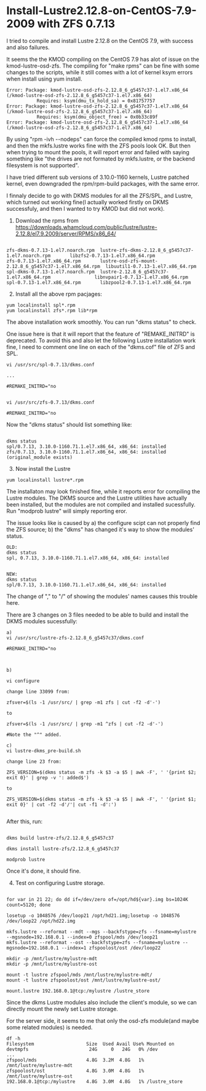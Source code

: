 # Install-Lustre2.12.8-on-CentOS-7.9-2009 with ZFS 0.7.13


I tried to compile and install Lustre 2.12.8 on the CentOS 7.9, with success and also failures.

It seems the the KMOD compiling on the CentOS 7.9 has alot of issue on the kmod-lustre-osd-zfs. The compiling for  "make rpms" can be fine with 
some changes to the scripts, while it still comes with a lot of kernel ksym errors when install using yum install. 

```text
Error: Package: kmod-lustre-osd-zfs-2.12.8_6_g5457c37-1.el7.x86_64 (/kmod-lustre-osd-zfs-2.12.8_6_g5457c37-1.el7.x86_64)
           Requires: ksym(dmu_tx_hold_sa) = 0x81757757
Error: Package: kmod-lustre-osd-zfs-2.12.8_6_g5457c37-1.el7.x86_64 (/kmod-lustre-osd-zfs-2.12.8_6_g5457c37-1.el7.x86_64)
           Requires: ksym(dmu_object_free) = 0x0b33c89f
Error: Package: kmod-lustre-osd-zfs-2.12.8_6_g5457c37-1.el7.x86_64 (/kmod-lustre-osd-zfs-2.12.8_6_g5457c37-1.el7.x86_64)

```

By using "rpm -ivh --nodeps" can 
force the compiled kmod rpms to install, and then the mkfs.lustre works fine with the ZFS pools look OK. But then when trying to mount the pools, it will 
report error and failed with saying something like "the drives are not formated by mkfs.lustre, or the backend filesystem is not supported".

I have tried different sub versions of 3.10.0-1160 kernels, Lustre patched kernel,  even downgraded the rpm/rpm-build packages, with the same error.


I finnaly decide to go with DKMS modules for all the ZFS/SPL, and Lustre, which turned out working fine(I actually worked firstly on DKMS successfuly, and then I wanted to try KMOD but did not work).

1. Download the rpms from https://downloads.whamcloud.com/public/lustre/lustre-2.12.8/el7.9.2009/server/RPMS/x86_64/

```text

zfs-dkms-0.7.13-1.el7.noarch.rpm  lustre-zfs-dkms-2.12.8_6_g5457c37-1.el7.noarch.rpm       libzfs2-0.7.13-1.el7.x86_64.rpm
zfs-0.7.13-1.el7.x86_64.rpm       lustre-osd-zfs-mount-2.12.8_6_g5457c37-1.el7.x86_64.rpm  libuutil1-0.7.13-1.el7.x86_64.rpm
spl-dkms-0.7.13-1.el7.noarch.rpm  lustre-2.12.8_6_g5457c37-1.el7.x86_64.rpm                libnvpair1-0.7.13-1.el7.x86_64.rpm
spl-0.7.13-1.el7.x86_64.rpm       libzpool2-0.7.13-1.el7.x86_64.rpm

```

2. Install all the above rpm pacjages:

```text
yum localinstall spl*.rpm
yum localinstall zfs*.rpm lib*rpm
```
The above installation work smoothly. You can run "dkms status" to check.

One issue here is that it will report that the feature of "REMAKE_INITRD" is deprecated. To avoid this and also let the following Lustre installation 
work fine, I need to comment one line on each of the "dkms.cof" file of ZFS and SPL.
```text
vi /usr/src/spl-0.7.13/dkms.conf

...

#REMAKE_INITRD="no


vi /usr/src/zfs-0.7.13/dkms.conf

#REMAKE_INITRD="no

```
Now the "dkms status" should list something like:

```text

dkms status
spl/0.7.13, 3.10.0-1160.71.1.el7.x86_64, x86_64: installed
zfs/0.7.13, 3.10.0-1160.71.1.el7.x86_64, x86_64: installed (original_module exists)

```

3. Now install the Lustre
```text
yum localinstall lustre*.rpm
 ```
 
 The installaton may look finished fine, while it reports error for compiling the Lustre modules. The DKMS source and the Lustre utilities have 
 actually been installed, but the modules are not compiled and installed sucessfully. Run "modprob lustre" will simply reporting eror.
 
 The issue looks like is caused by a) the configure scipt can not properly find the ZFS source; b) the "dkms" has changed it's way to show the modules' status.
 ```text
 OLD:
 dkms status
spl, 0.7.13, 3.10.0-1160.71.1.el7.x86_64, x86_64: installed
 
 
 NEW:
 dkms status
spl/0.7.13, 3.10.0-1160.71.1.el7.x86_64, x86_64: installed
 
 ```
 The change of "," to "/" of showing the modules' names causes this trouble here.
 
 There are 3 changes on 3 files needed to be able to build and install the DKMS modules sucessfully:
 ```text
 a)
 vi /usr/src/lustre-zfs-2.12.8_6_g5457c37/dkms.conf

#REMAKE_INITRD="no



b)

vi configure

change line 33099 from:

zfsver=$(ls -1 /usr/src/ | grep -m1 zfs | cut -f2 -d'-')

to 

zfsver=$(ls -1 /usr/src/ | grep -m1 ^zfs | cut -f2 -d'-')

#Note the "^" added.

c)
vi lustre-dkms_pre-build.sh

change line 23 from:

ZFS_VERSION=$(dkms status -m zfs -k $3 -a $5 | awk -F', ' '{print $2; exit 0}' | grep -v ': added$')

to

ZFS_VERSION=$(dkms status -m zfs -k $3 -a $5 | awk -F', ' '{print $1; exit 0}' | cut -f2 -d'/'| cut -f1 -d':')


```
 
 After this, run:
 
 ```text
 
 dkms build lustre-zfs/2.12.8_6_g5457c37
 
 dkms install lustre-zfs/2.12.8_6_g5457c37
 
 modprob lustre
 
 ```
 
 Once it's done, it should fine.
 
 4. Test on configuring Lustre storage.
 
 ```text
 
for var in 21 22; do dd if=/dev/zero of=/opt/hd${var}.img bs=1024K count=5120; done
 
losetup -o 1048576 /dev/loop21 /opt/hd21.img;losetup -o 1048576 /dev/loop22 /opt/hd22.img
 
mkfs.lustre --reformat --mdt --mgs --backfstype=zfs --fsname=mylustre --mgsnode=192.168.0.1 --index=0 zfspool/mds /dev/loop21
mkfs.lustre --reformat --ost --backfstype=zfs --fsname=mylustre --mgsnode=192.168.0.1 --index=1 zfspoolost/ost /dev/loop22
 
mkdir -p /mnt/lustre/mylustre-mdt
mkdir -p /mnt/lustre/mylustre-ost

mount -t lustre zfspool/mds /mnt/lustre/mylustre-mdt/
mount -t lustre zfspoolost/ost /mnt/lustre/mylustre-ost/

mount.lustre 192.168.0.1@tcp:/mylustre /lustre_store
 ```
 
 Since the dkms Lustre modules also include the client's module, so we can directly mount the newly set Lustre storage. 
 
 For the server side, it seems to me that only the osd-zfs module(and maybe some related modules) is needed.
 
 
 ```text
 df -h
Filesystem                   Size  Used Avail Use% Mounted on
devtmpfs                      24G     0   24G   0% /dev
...
zfspool/mds                  4.8G  3.2M  4.8G   1% /mnt/lustre/mylustre-mdt
zfspoolost/ost               4.8G  3.0M  4.8G   1% /mnt/lustre/mylustre-ost
192.168.0.1@tcp:/mylustre    4.8G  3.0M  4.8G   1% /lustre_store
 
 ```
 
